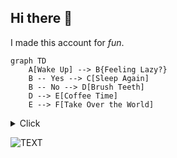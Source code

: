 ## Hi there 👋

<!--
**Hannu47/Hannu47** is a ✨ _special_ ✨ repository because its `README.md` (this file) appears on your GitHub profile.

Here are some ideas to get you started:

- 🔭 I’m currently working on ...
- 🌱 I’m currently learning ...
- 👯 I’m looking to collaborate on ...
- 🤔 I’m looking for help with ...
- 💬 Ask me about ...
- 📫 How to reach me: ...
- 😄 Pronouns: ...
- ⚡ Fun fact: ...
-->
I made this account for _fun_.

```mermaid
graph TD
    A[Wake Up] --> B{Feeling Lazy?}
    B -- Yes --> C[Sleep Again]
    B -- No --> D[Brush Teeth]
    D --> E[Coffee Time]
    E --> F[Take Over the World]
```


<details>
    <summary>Click</summary>
    <p>Extra Text</p>
</details>


![TEXT](https://img.shield.io/badge/this_is-blue-blue)